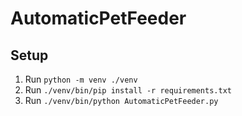 # AutomaticPetFeeder

## Setup
1. Run `python -m venv ./venv`
2. Run `./venv/bin/pip install -r requirements.txt`
3. Run `./venv/bin/python AutomaticPetFeeder.py`
